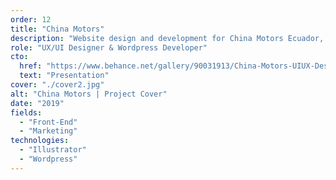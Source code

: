 ```yaml
---
order: 12
title: "China Motors"
description: "Website design and development for China Motors Ecuador, a company that imports and distributes vehicles from China."
role: "UX/UI Designer & Wordpress Developer"
cto:
  href: "https://www.behance.net/gallery/90031913/China-Motors-UIUX-Design-Web-development"
  text: "Presentation"
cover: "./cover2.jpg"
alt: "China Motors | Project Cover"
date: "2019"
fields:
  - "Front-End"
  - "Marketing"
technologies:
  - "Illustrator"
  - "Wordpress"
---
```

